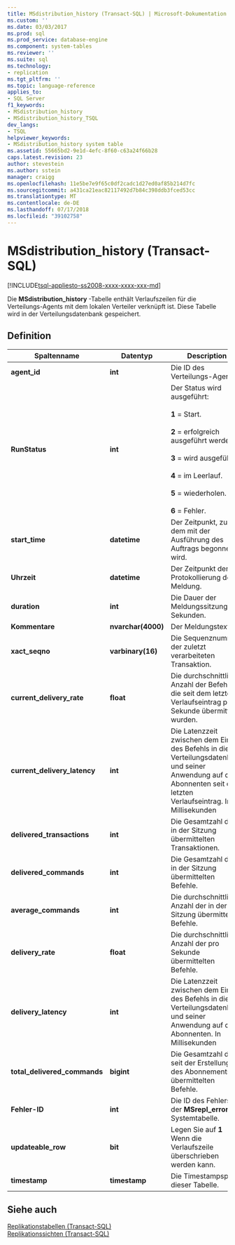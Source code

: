 ```yaml
---
title: MSdistribution_history (Transact-SQL) | Microsoft-Dokumentation
ms.custom: ''
ms.date: 03/03/2017
ms.prod: sql
ms.prod_service: database-engine
ms.component: system-tables
ms.reviewer: ''
ms.suite: sql
ms.technology:
- replication
ms.tgt_pltfrm: ''
ms.topic: language-reference
applies_to:
- SQL Server
f1_keywords:
- MSdistribution_history
- MSdistribution_history_TSQL
dev_langs:
- TSQL
helpviewer_keywords:
- MSdistribution_history system table
ms.assetid: 55665bd2-9e1d-4efc-8f60-c63a24f66b28
caps.latest.revision: 23
author: stevestein
ms.author: sstein
manager: craigg
ms.openlocfilehash: 11e5be7e9f65c0df2cadc1d27ed0af85b214d7fc
ms.sourcegitcommit: a431ca21eac82117492d7b84c398ddb3fced53cc
ms.translationtype: MT
ms.contentlocale: de-DE
ms.lasthandoff: 07/17/2018
ms.locfileid: "39102758"
---
```

# <a name="msdistributionhistory-transact-sql"></a>MSdistribution_history (Transact-SQL)
[!INCLUDE[tsql-appliesto-ss2008-xxxx-xxxx-xxx-md](../../includes/tsql-appliesto-ss2008-xxxx-xxxx-xxx-md.md)]

  Die **MSdistribution_history** -Tabelle enthält Verlaufszeilen für die Verteilungs-Agents mit dem lokalen Verteiler verknüpft ist. Diese Tabelle wird in der Verteilungsdatenbank gespeichert.  
  
## <a name="definition"></a>Definition  
  
|Spaltenname|Datentyp|Description|  
|-----------------|---------------|-----------------|  
|**agent_id**|**int**|Die ID des Verteilungs-Agents.|  
|**RunStatus**|**int**|Der Status wird ausgeführt:<br /><br /> **1** = Start.<br /><br /> **2** = erfolgreich ausgeführt werden.<br /><br /> **3** = wird ausgeführt.<br /><br /> **4** = im Leerlauf.<br /><br /> **5** = wiederholen.<br /><br /> **6** = Fehler.|  
|**start_time**|**datetime**|Der Zeitpunkt, zu dem mit der Ausführung des Auftrags begonnen wird.|  
|**Uhrzeit**|**datetime**|Der Zeitpunkt der Protokollierung der Meldung.|  
|**duration**|**int**|Die Dauer der Meldungssitzung in Sekunden.|  
|**Kommentare**|**nvarchar(4000)**|Der Meldungstext.|  
|**xact_seqno**|**varbinary(16)**|Die Sequenznummer der zuletzt verarbeiteten Transaktion.|  
|**current_delivery_rate**|**float**|Die durchschnittliche Anzahl der Befehle, die seit dem letzten Verlaufseintrag pro Sekunde übermittelt wurden.|  
|**current_delivery_latency**|**int**|Die Latenzzeit zwischen dem Eintritt des Befehls in die Verteilungsdatenbank und seiner Anwendung auf den Abonnenten seit dem letzten Verlaufseintrag. In Millisekunden|  
|**delivered_transactions**|**int**|Die Gesamtzahl der in der Sitzung übermittelten Transaktionen.|  
|**delivered_commands**|**int**|Die Gesamtzahl der in der Sitzung übermittelten Befehle.|  
|**average_commands**|**int**|Die durchschnittliche Anzahl der in der Sitzung übermittelten Befehle.|  
|**delivery_rate**|**float**|Die durchschnittliche Anzahl der pro Sekunde übermittelten Befehle.|  
|**delivery_latency**|**int**|Die Latenzzeit zwischen dem Eintritt des Befehls in die Verteilungsdatenbank und seiner Anwendung auf den Abonnenten. In Millisekunden|  
|**total_delivered_commands**|**bigint**|Die Gesamtzahl der seit der Erstellung des Abonnements übermittelten Befehle.|  
|**Fehler-ID**|**int**|Die ID des Fehlers in der **MSrepl_error** -Systemtabelle.|  
|**updateable_row**|**bit**|Legen Sie auf **1** Wenn die Verlaufszeile überschrieben werden kann.|  
|**timestamp**|**timestamp**|Die Timestampspalte dieser Tabelle.|  
  
## <a name="see-also"></a>Siehe auch  
 [Replikationstabellen &#40;Transact-SQL&#41;](../../relational-databases/system-tables/replication-tables-transact-sql.md)   
 [Replikationssichten &#40;Transact-SQL&#41;](../../relational-databases/system-views/replication-views-transact-sql.md)  
  
  
